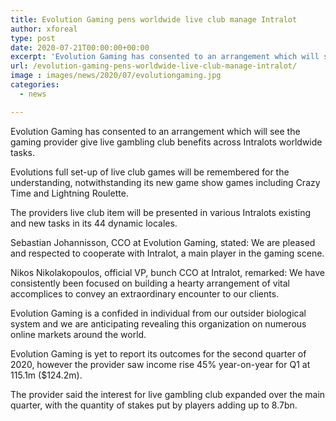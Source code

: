 ```yaml
---
title: Evolution Gaming pens worldwide live club manage Intralot
author: xforeal 
type: post
date: 2020-07-21T00:00:00+00:00
excerpt: 'Evolution Gaming has consented to an arrangement which will see the gaming provider give live club benefits across Intralots worldwide operations '
url: /evolution-gaming-pens-worldwide-live-club-manage-intralot/
image : images/news/2020/07/evolutiongaming.jpg
categories:
  - news

---
```

Evolution Gaming has consented to an arrangement which will see the gaming provider give live gambling club benefits across Intralots worldwide tasks. 

Evolutions full set-up of live club games will be remembered for the understanding, notwithstanding its new game show games including Crazy Time and Lightning Roulette. 

The providers live club item will be presented in various Intralots existing and new tasks in its 44 dynamic locales. 

Sebastian Johannisson, CCO at Evolution Gaming, stated: We are pleased and respected to cooperate with Intralot, a main player in the gaming scene. 

Nikos Nikolakopoulos, official VP, bunch CCO at Intralot, remarked: We have consistently been focused on building a hearty arrangement of vital accomplices to convey an extraordinary encounter to our clients. 

Evolution Gaming is a confided in individual from our outsider biological system and we are anticipating revealing this organization on numerous online markets around the world. 

Evolution Gaming is yet to report its outcomes for the second quarter of 2020, however the provider saw income rise 45&percnt; year-on-year for Q1 at 115.1m ($124.2m). 

The provider said the interest for live gambling club expanded over the main quarter, with the quantity of stakes put by players adding up to 8.7bn.